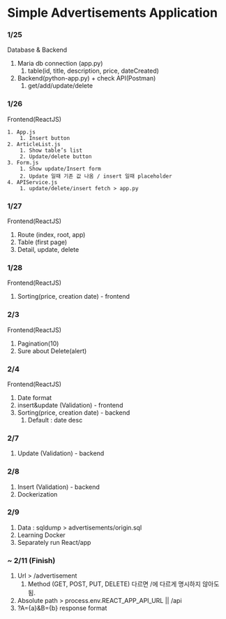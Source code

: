 # Simple Advertisements Application

### 1/25
Database & Backend
1. Maria db connection (app.py)
    1. table(id, title, description, price, dateCreated)
2. Backend(python-app.py) + check API(Postman)
    1. get/add/update/delete        

### 1/26
Frontend(ReactJS)

    1. App.js 
        1. Insert button
    2. ArticleList.js
        1. Show table’s list
        2. Update/delete button
    3. Form.js
        1. Show update/Insert form
        2. Update 일때 기존 값 나옴 / insert 일때 placeholder
    4. APIService.js
        1. update/delete/insert fetch > app.py


### 1/27

Frontend(ReactJS)
1. Route (index, root, app)
2. Table (first page)
3. Detail, update, delete

### 1/28

Frontend(ReactJS)
1. Sorting(price, creation date) - frontend

### 2/3

Frontend(ReactJS)
1. Pagination(10)
2. Sure about Delete(alert)

### 2/4

Frontend(ReactJS)
1. Date format 
2. insert&update (Validation) - frontend
3. Sorting(price, creation date) - backend 
    1. Default : date desc

### 2/7


1. Update (Validation) - backend


### 2/8


1. Insert (Validation) - backend
2. Dockerization


### 2/9


1. Data : sqldump > advertisements/origin.sql
2. Learning Docker
3. Separately run React/app 


### ~ 2/11 (Finish)


1. Url > /advertisement
   1. Method (GET, POST, PUT, DELETE) 다르면 /에 다르게 명시하지 않아도 됨.
2. Absolute path > process.env.REACT_APP_API_URL || /api
3. ?A={a}&B={b} response format




